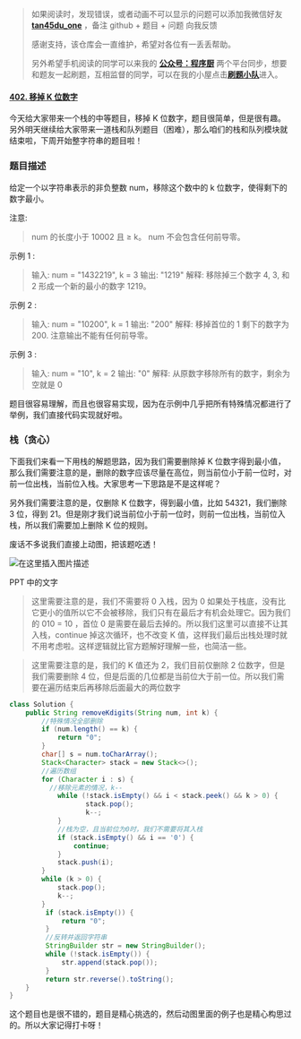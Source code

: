 > 如果阅读时，发现错误，或者动画不可以显示的问题可以添加我微信好友 **[tan45du_one](https://raw.githubusercontent.com/tan45du/tan45du.github.io/master/个人微信.15egrcgqd94w.jpg)** ，备注 github + 题目 + 问题 向我反馈
>
> 感谢支持，该仓库会一直维护，希望对各位有一丢丢帮助。
>
> 另外希望手机阅读的同学可以来我的 <u>[**公众号：程序厨**](https://raw.githubusercontent.com/tan45du/test/master/微信图片_20210320152235.2pthdebvh1c0.png)</u> 两个平台同步，想要和题友一起刷题，互相监督的同学，可以在我的小屋点击<u>[**刷题小队**](https://raw.githubusercontent.com/tan45du/test/master/微信图片_20210320152235.2pthdebvh1c0.png)</u>进入。

#### [402. 移掉 K 位数字](https://leetcode-cn.com/problems/remove-k-digits/)

今天给大家带来一个栈的中等题目，移掉 K 位数字，题目很简单，但是很有趣。另外明天继续给大家带来一道栈和队列题目（困难），那么咱们的栈和队列模块就结束啦，下周开始整字符串的题目啦！

### 题目描述

给定一个以字符串表示的非负整数 num，移除这个数中的 k 位数字，使得剩下的数字最小。

注意:

> num 的长度小于 10002 且 ≥ k。
> num 不会包含任何前导零。

示例 1 :

> 输入: num = "1432219", k = 3
> 输出: "1219"
> 解释: 移除掉三个数字 4, 3, 和 2 形成一个新的最小的数字 1219。

示例 2 :

> 输入: num = "10200", k = 1
> 输出: "200"
> 解释: 移掉首位的 1 剩下的数字为 200. 注意输出不能有任何前导零。

示例 3 :

> 输入: num = "10", k = 2
> 输出: "0"
> 解释: 从原数字移除所有的数字，剩余为空就是 0

题目很容易理解，而且也很容易实现，因为在示例中几乎把所有特殊情况都进行了举例，我们直接代码实现就好啦。

### 栈（贪心）

下面我们来看一下用栈的解题思路，因为我们需要删除掉 K 位数字得到最小值，那么我们需要注意的是，删除的数字应该尽量在高位，则当前位小于前一位时，对前一位出栈，当前位入栈。大家思考一下思路是不是这样呢？

另外我们需要注意的是，仅删除 K 位数字，得到最小值，比如 54321，我们删除 3 位，得到 21。但是刚才我们说当前位小于前一位时，则前一位出栈，当前位入栈，所以我们需要加上删除 K 位的规则。

废话不多说我们直接上动图，把该题吃透！

![在这里插入图片描述](https://img-blog.csdnimg.cn/20210320141440557.gif)

PPT 中的文字

> 这里需要注意的是，我们不需要将 0 入栈，因为 0 如果处于栈底，没有比它更小的值所以它不会被移除，我们只有在最后才有机会处理它。因为我们的 010 = 10 ，首位 0 是需要在最后去掉的。所以我们这里可以直接不让其入栈，continue 掉这次循环，也不改变 K 值，这样我们最后出栈处理时就不用考虑啦。这样逻辑就比官方题解好理解一些，也简洁一些。

> 这里需要注意的是，我们的 K 值还为 2，我们目前仅删除 2 位数字，但是我们需要删除 4 位，但是后面的几位都是当前位大于前一位。所以我们需要在遍历结束后再移除后面最大的两位数字

```java
class Solution {
    public String removeKdigits(String num, int k) {
        //特殊情况全部删除
        if (num.length() == k) {
            return "0";
        }
        char[] s = num.toCharArray();
        Stack<Character> stack = new Stack<>();
        //遍历数组
        for (Character i : s) {
          //移除元素的情况，k--
            while (!stack.isEmpty() && i < stack.peek() && k > 0) {
                   stack.pop();
                   k--;
            }
            //栈为空，且当前位为0时，我们不需要将其入栈
            if (stack.isEmpty() && i == '0') {
                continue;
            }
            stack.push(i);
        }
        while (k > 0) {
            stack.pop();
            k--;
        }
         if (stack.isEmpty()) {
             return "0";
         }
         //反转并返回字符串
         StringBuilder str = new StringBuilder();
         while (!stack.isEmpty()) {
             str.append(stack.pop());
         }
         return str.reverse().toString();
    }
}
```

这个题目也是很不错的，题目是精心挑选的，然后动图里面的例子也是精心构思过的。所以大家记得打卡呀！
